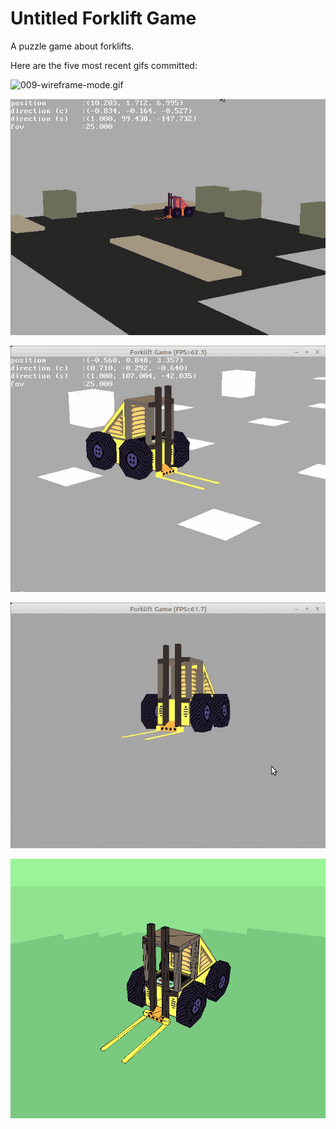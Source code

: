 # Untitled Forklift Game
A puzzle game about forklifts.

Here are the five most recent gifs committed:

![009-wireframe-mode.gif](gifs/009-wireframe-mode.gif?raw=true "009-wireframe-mode")

![008-colors.gif](gifs/008-colors.gif?raw=true "008-colors")

![007-scenery.gif](gifs/007-scenery.gif?raw=true "007-scenery")

![006-forklift-in-pygame.gif](gifs/006-forklift-in-pygame.gif?raw=true "006-forklift-in-pygame")

![005-forklift-3d.gif](gifs/005-forklift-3d.gif?raw=true "005-forklift-3d")

